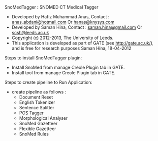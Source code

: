 SnoMedTagger : SNOMED CT Medical Tagger

  * Developed by Hafiz Muhammad Anas, Contact : anas_abdani@hotmail.com Or hanas@knysys.com
  * Developed by Saman Hina, Contact : saman.hina@gmail.com Or scsh@leeds.ac.uk
  * Copyright (c) 2012-2013, The University of Leeds.
  * This application is developed as part of GATE (see http://gate.ac.uk/), and is free for research purposes Saman Hina, 18-04-2012

Steps to install SnoMedTagger plugin:

  * Install SnoMed from manage Creole Plugin tab in GATE.
  * Install tool from manage Creole Plugin tab in GATE.

Steps to create pipeline to Run Application: 

  * create pipeline as follows :
    * Document Reset
    * English Tokenizer
    * Sentence Splitter
    * POS Tagger
    * Morphological Analyser
    * SnoMed Gazetteer
    * Flexible Gazetteer
    * SnoMed Rules


